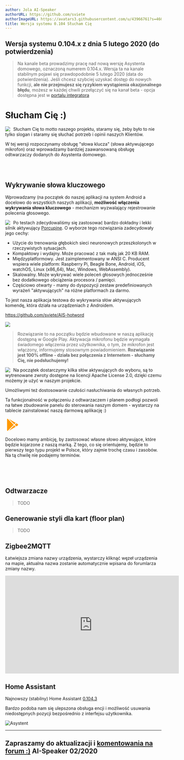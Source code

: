 ```yaml
---
author: Jola AI-Speaker
authorURL: https://github.com/sviete
authorImageURL: https://avatars3.githubusercontent.com/u/43966761?s=460&v=4
title: Wersja systemu 0.104 Słucham Cię
---
```


## Wersja systemu 0.104.x z dnia 5 lutego 2020 (do potwierdzenia)

> Na kanale beta prowadzimy pracę nad nową wersję Asystenta domowego, oznaczoną numerem 0.104.x. Wersja ta na kanale stabilnym pojawi się prawdopodobnie 5 lutego 2020 (data do potwierdzenia).
> Jeśli chcesz szybciej uzyskać dostęp do nowych funkcji, **ale nie przejmujesz się ryzykiem wystąpienia okazjonalnego błędu**, możesz w każdej chwili przełączyć się na kanał beta - opcja dostępna jest w [portalu integratora](/AIS-docs/docs/en/ais_dom_cloud_gates.html)



# Słucham Cię :)

<img src="/AIS-docs/img/en/blog/202002/ai-speaker.png" style="float: left; margin-right: 10px; max-width:50%;"/>

Słucham Cię to motto naszego projektu, staramy się, żeby było to nie tylko slogan i staramy się słuchać potrzeb i opinii naszych Klientów.

W tej wersji rozpoczynamy obsługę "słowa klucza" (słowa aktywującego mikrofon) oraz wprowadzamy bardziej zaawansowaną obsługę odtwarzaczy dodanych do Asystenta domowego.

<br><br>

## Wykrywanie słowa kluczowego

Wprowadzamy (na początek do naszej aplikacji na system Android a docelowo do wszystkich naszych aplikacji, **możliwość włączenia wykrywania słowa kluczowego** - mechanizm wyzwalający rejestrowanie polecenia głosowego.

<img src="/AIS-docs/img/en/blog/202002/porcupine.png" style="float: left; margin-right: 10px; max-width:60%;"/>

Po testach zdecydowaliśmy się zastosować bardzo dokładny i lekki silnik aktywujący [Porcupine](https://picovoice.ai/). O wyborze tego rozwiązania zadecydowały jego cechy:
- Użycie do trenowania głębokich sieci neuronowych przeszkolonych w rzeczywistych sytuacjach.
- Kompaktowy i wydajny. Może pracować z tak małą jak 20 KB RAM.
- Międzyplatformowy. Jest zaimplementowany w ANSI C. Producent wspiera wiele platform: Raspberry Pi, Beagle Bone, Android, iOS, watchOS, Linux (x86_64), Mac, Windows, WebAssembly).
- Skalowalny. Może wykrywać wiele poleceń głosowych jednocześnie bez dodatkowego obciążenia procesora / pamięci.
- Częściowo otwarty - mamy do dyspozycji zestaw predefiniowanych wyrażeń "aktywujących" na różne platformach za darmo.



To jest nasza aplikacja testowa do wykrywania słów aktywujących komendę, która działa na urządzeniach z Androidem.

https://github.com/sviete/AIS-hotword


<img src="/AIS-docs/img/en/blog/202002/ais_hot_word.png" style="max-width:80%;"/>


> Rozwiązanie to na początku będzie wbudowane w naszą aplikację dostępną w Google Play.
> Aktywacja mikrofonu będzie wymagała świadomego włączenia przez użytkownika, o tym, że mikrofon jest włączony, informujemy stosownym powiadomieniem. **Rozwiązanie jest 100% offline - działa bez połączenia z Internetem - słuchamy Cię, nie podsłuchujemy!**



<img src="/AIS-docs/img/en/blog/202002/ais_hot_word_1.png" style="float: left; margin-right: 10px; max-width:30%;"/>

Na początek dostarczymy kilka słów aktywujących do wyboru, są to wytrenowane zwroty dostępne na licencji Apache License 2.0, dzięki czemu możemy je użyć w naszym projekcie.


Umożliwymi też dostosowanie czułości nasłuchiwania do własnych potrzeb.

Ta funkcjonalność w połączeniu z odtwarzaczem i planem podłogi pozwoli na łatwe zbudowanie panelu do sterowania naszym domem - wystarczy na tablecie zainstalować naszą darmową aplikację :)

[<svg style="width:48px;height:48px" viewBox="0 0 24 24">
    <path fill="#ff9900" d="M3,20.5V3.5C3,2.91 3.34,2.39 3.84,2.15L13.69,12L3.84,21.85C3.34,21.6 3,21.09 3,20.5M16.81,15.12L6.05,21.34L14.54,12.85L16.81,15.12M20.16,10.81C20.5,11.08 20.75,11.5 20.75,12C20.75,12.5 20.53,12.9 20.18,13.18L17.89,14.5L15.39,12L17.89,9.5L20.16,10.81M6.05,2.66L16.81,8.88L14.54,11.15L6.05,2.66Z" />
</svg>](https://play.google.com/store/apps/details?id=pl.sviete.dom&hl=en)

Docelowo mamy ambicję, by zastosować własne słowo aktywujące, które będzie kojarzone z naszą marką. Z tego, co się orientujemy, będzie to pierwszy tego typu projekt w Polsce, który zajmie trochę czasu i zasobów. Na tą chwilę nie podajemy terminów.

<br><br><br>

## Odtwarzacze

> TODO


## Generowanie styli dla kart (floor plan)

> TODO

<!--truncate-->

## Zigbee2MQTT

Łatwiejsza zmiana nazwy urządzenia, wystarczy kliknąć węzeł urządzenia na mapie, aktualna nazwa zostanie automatycznie wpisana do forumlarza zmiany nazwy.

<iframe width="560" height="315"  src="https://www.youtube.com/embed/jYW2V8zgcDI" frameborder="0" allowfullscreen></iframe>


## Home Assistant

Najnowszy (stabilny) Home Assistant <a href="https://www.home-assistant.io/blog/2020/01/15/release-104/" target="_blank">0.104.3</a>

Bardzo podoba nam się ulepszona obsługa encji i możliwość usuwania niedostępnych pozycji bezpośrednio z interfejsu użytkownika.

![Asystent](/AIS-docs/img/en/blog/202002/ha_entity_del.png)


----
Zapraszamy do aktualizacji i [komentowania na forum :)](https://ai-speaker.discourse.group/)
AI-Speaker 02/2020
----


<div id='discourse-comments' style='height: 600px; overflow-y: scroll;'>
<style>
iframe#discourse-embed-frame {
    height: 700px !important;
}
</style>
</div>

<script markdown="0">
  DiscourseEmbed = { discourseUrl: 'https://ai-speaker.discourse.group/',
                     discourseEmbedUrl: 'https://sviete.github.io/AIS-docs/blog/2020/02/05/release-notes.html' };
  (function() {
    var d = document.createElement('script'); d.type = 'text/javascript'; d.async = true;
    d.src = DiscourseEmbed.discourseUrl + 'javascripts/embed.js';
    (document.getElementsByTagName('head')[0] || document.getElementsByTagName('body')[0]).appendChild(d);
  })();
</script>
